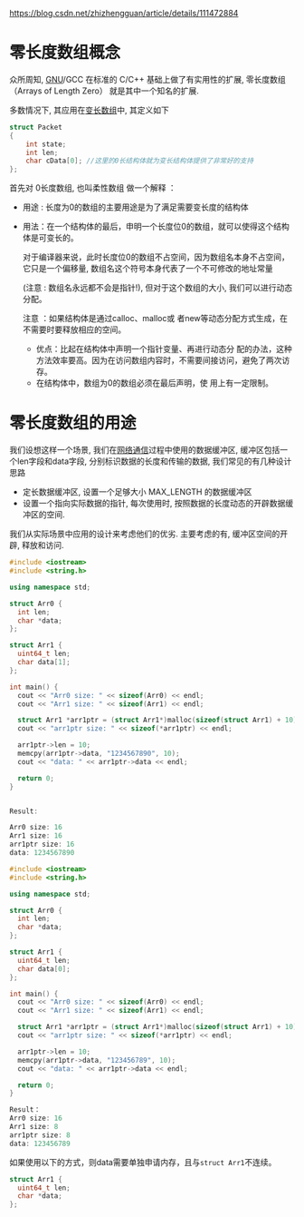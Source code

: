 https://blog.csdn.net/zhizhengguan/article/details/111472884



# 零长度数组概念

众所周知, [GNU](https://so.csdn.net/so/search?q=GNU&spm=1001.2101.3001.7020)/GCC 在标准的 C/C++ 基础上做了有实用性的扩展, 零长度数组（Arrays of Length Zero） 就是其中一个知名的扩展.

多数情况下, 其应用在[变长数组](https://so.csdn.net/so/search?q=变长数组&spm=1001.2101.3001.7020)中, 其定义如下

```cpp
struct Packet
{
    int state;
    int len;
    char cData[0]; //这里的0长结构体就为变长结构体提供了非常好的支持
};

```

首先对 0长度数组, 也叫柔性数组 做一个解释 ：

- 用途 : 长度为0的数组的主要用途是为了满足需要变长度的结构体

- 用法：在一个结构体的最后，申明一个长度位0的数组，就可以使得这个结构体是可变长的。

  对于编译器来说，此时长度位0的数组不占空间，因为数组名本身不占空间，它只是一个偏移量, 数组名这个符号本身代表了一个不可修改的地址常量

  (注意 : 数组名永远都不会是指针!), 但对于这个数组的大小, 我们可以进行动态分配。

  注意 ：如果结构体是通过calloc、malloc或 者new等动态分配方式生成，在不需要时要释放相应的空间。

  - 优点：比起在结构体中声明一个指针变量、再进行动态分 配的办法，这种方法效率要高。因为在访问数组内容时，不需要间接访问，避免了两次访存。
  - 在结构体中，数组为0的数组必须在最后声明，使 用上有一定限制。

# 零长度数组的用途

我们设想这样一个场景, 我们在[网络通信](https://so.csdn.net/so/search?q=网络通信&spm=1001.2101.3001.7020)过程中使用的数据缓冲区, 缓冲区包括一个len字段和data字段, 分别标识数据的长度和传输的数据, 我们常见的有几种设计思路

- 定长数据缓冲区, 设置一个足够大小 MAX_LENGTH 的数据缓冲区
- 设置一个指向实际数据的指针, 每次使用时, 按照数据的长度动态的开辟数据缓冲区的空间.

我们从实际场景中应用的设计来考虑他们的优劣. 主要考虑的有, 缓冲区空间的开辟, 释放和访问.





```c++
#include <iostream>
#include <string.h>

using namespace std;

struct Arr0 {
  int len;
  char *data;
};

struct Arr1 {
  uint64_t len;
  char data[1];
};

int main() {
  cout << "Arr0 size: " << sizeof(Arr0) << endl;
  cout << "Arr1 size: " << sizeof(Arr1) << endl;

  struct Arr1 *arr1ptr = (struct Arr1*)malloc(sizeof(struct Arr1) + 10);
  cout << "arr1ptr size: " << sizeof(*arr1ptr) << endl;

  arr1ptr->len = 10;
  memcpy(arr1ptr->data, "1234567890", 10);
  cout << "data: " << arr1ptr->data << endl;

  return 0;
}


Result:

Arr0 size: 16
Arr1 size: 16
arr1ptr size: 16
data: 1234567890

```



```c++
#include <iostream>
#include <string.h>

using namespace std;

struct Arr0 {
  int len;
  char *data;
};

struct Arr1 {
  uint64_t len;
  char data[0];
};

int main() {
  cout << "Arr0 size: " << sizeof(Arr0) << endl;
  cout << "Arr1 size: " << sizeof(Arr1) << endl;

  struct Arr1 *arr1ptr = (struct Arr1*)malloc(sizeof(struct Arr1) + 10);
  cout << "arr1ptr size: " << sizeof(*arr1ptr) << endl;

  arr1ptr->len = 10;
  memcpy(arr1ptr->data, "123456789", 10);
  cout << "data: " << arr1ptr->data << endl;

  return 0;
}

Result：
Arr0 size: 16
Arr1 size: 8
arr1ptr size: 8
data: 123456789

```



如果使用以下的方式，则data需要单独申请内存，且与`struct Arr1`不连续。

```c++
struct Arr1 {
  uint64_t len;
  char *data;
};
```

